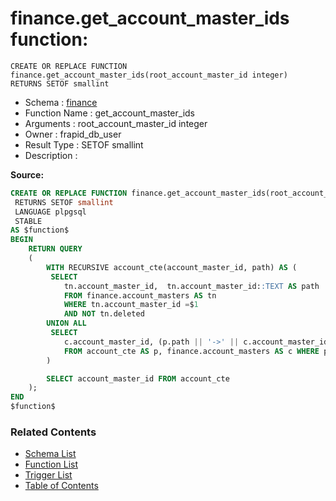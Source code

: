 # finance.get_account_master_ids function:

```plpgsql
CREATE OR REPLACE FUNCTION finance.get_account_master_ids(root_account_master_id integer)
RETURNS SETOF smallint
```
* Schema : [finance](../../schemas/finance.md)
* Function Name : get_account_master_ids
* Arguments : root_account_master_id integer
* Owner : frapid_db_user
* Result Type : SETOF smallint
* Description : 


**Source:**
```sql
CREATE OR REPLACE FUNCTION finance.get_account_master_ids(root_account_master_id integer)
 RETURNS SETOF smallint
 LANGUAGE plpgsql
 STABLE
AS $function$
BEGIN
    RETURN QUERY 
    (
        WITH RECURSIVE account_cte(account_master_id, path) AS (
         SELECT
            tn.account_master_id,  tn.account_master_id::TEXT AS path
            FROM finance.account_masters AS tn 
			WHERE tn.account_master_id =$1
			AND NOT tn.deleted
        UNION ALL
         SELECT
            c.account_master_id, (p.path || '->' || c.account_master_id::TEXT)
            FROM account_cte AS p, finance.account_masters AS c WHERE parent_account_master_id = p.account_master_id
        )

        SELECT account_master_id FROM account_cte
    );
END
$function$

```

### Related Contents
* [Schema List](../../schemas.md)
* [Function List](../../functions.md)
* [Trigger List](../../triggers.md)
* [Table of Contents](../../README.md)

